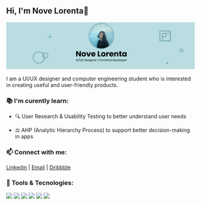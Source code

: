 ## Hi, I'm Nove Lorenta👋

![novelorenta](img/my-banner.png)

I am a UI/UX designer and computer engineering student who is interested in creating useful and user-friendly products.

### 📚 I'm curently learn:

- 🔍 User Research & Usability Testing to better understand user needs

- ⚖️ AHP (Analytic Hierarchy Process) to support better decision-making in apps

### 📫 Connect with me:

[Linkedin](https://www.linkedin.com/in/lorenta-sihotang/) | [Email](mailto:sihotangrenta04@gmail.com) | [Dribbble](https://dribbble.com/novelorenta)

### 🌟 Tools & Tecnologies:

<img src="https://img.shields.io/badge/HTML5-E34F26?style=for-the-badge&logo=html5&logoColor=white" />
<img src="https://img.shields.io/badge/CSS3-1572B6?style=for-the-badge&logo=css3&logoColor=white" />
<img src="https://img.shields.io/badge/Bootstrap-563D7C?style=for-the-badge&logo=bootstrap&logoColor=white">
<img src="https://img.shields.io/badge/JavaScript-323330?style=for-the-badge&logo=javascript&logoColor=F7DF1E" />
<img src="https://img.shields.io/badge/Canva-%2300C4CC.svg?&style=for-the-badge&logo=Canva&logoColor=white">
<img src="https://img.shields.io/badge/Figma-F24E1E?style=for-the-badge&logo=figma&logoColor=white">

<!-- <p align="left">
<a href="https://github.com/Novelorenta09">
 <img height="180em" src="https://github.com/Novelorenta09/Novelorenta09/assets/143886855/44757bff-6c37-4bb9-9a17-5f8be290e3e5"/>
</a>
</p> -->
